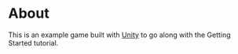 # About

This is an example game built with [Unity](https://unity3d.com) to go along with the Getting Started tutorial.